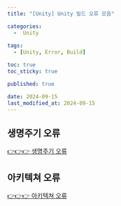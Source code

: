```yaml
---
title: "[Unity] Unity 빌드 오류 모음"

categories:
  -  Unity
  
tags:
  - [Unity, Error, Build]

toc: true
toc_sticky: true

published: true

date: 2024-09-15
last_modified_at: 2024-09-15
---
```


## 생명주기 오류

[👉👉👉 생명주기 오류](https://kdw98tg.github.io/unity/Unity-Build-%EC%8B%9C-%EC%83%9D%EB%AA%85%EC%A3%BC%EA%B8%B0-%EC%98%A4%EB%A5%98/)

## 아키텍쳐 오류

[👉👉👉 아키텍쳐 오류](https://kdw98tg.github.io/unity/Unity-Build-%EC%8B%9C-%EC%83%9D%EB%AA%85%EC%A3%BC%EA%B8%B0-%EC%98%A4%EB%A5%98/)